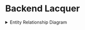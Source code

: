 # Backend Lacquer

<details>
  <summary>Entity Relationship Diagram</summary>
  
![db](https://github.com/HSE-hairdressers/backend-lacquer/blob/diagramm/image.png?raw=true)
</details>
